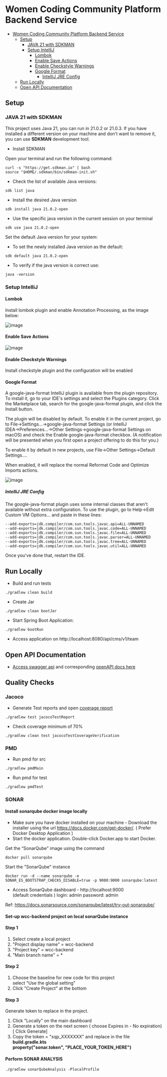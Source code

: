 # Women Coding Community Platform Backend Service

<!-- TOC -->

* [Women Coding Community Platform Backend Service](#women-coding-community-platform-backend-service)
    * [Setup](#setup)
        * [JAVA 21 with SDKMAN](#java-21-with-sdkman)
        * [Setup IntelliJ](#setup-intellij)
            * [Lombok](#lombok)
            * [Enable Save Actions](#enable-save-actions)
            * [Enable Checkstyle Warnings](#enable-checkstyle-warnings)
            * [Google Format](#google-format)
                * [IntelliJ JRE Config](#intellij-jre-config)
    * [Run Locally](#run-locally)
    * [Open API Documentation](#open-api-documentation)

<!-- TOC -->

## Setup

### JAVA 21 with SDKMAN

This project uses Java 21, you can run in 21.0.2 or 21.0.3. If you have installed a different
version on your machine and don't want to remove it, you can use **SDKMAN** development tool.

* Install SDKMAN

Open your terminal and run the following command:

```shell
curl -s "https://get.sdkman.io" | bash
source "$HOME/.sdkman/bin/sdkman-init.sh"
```

* Check the list of available Java versions:

```shell
sdk list java
```

* Install the desired Java version

```shell
sdk install java 21.0.2-open 
```

* Use the specific java version in the current session on your terminal

```shell
sdk use java 21.0.2-open
```

Set the default Java version for your system:

* To set the newly installed Java version as the default:

```shell
sdk default java 21.0.2-open
```

* To verify if the java version is correct use:

```shell
java -version
```

### Setup IntelliJ

#### Lombok

Install lombok plugin and enable Annotation Processing, as the image below:

![image](docs/images/annotation-procession.png)

#### Enable Save Actions

![image](docs/images/save-actions.png)

#### Enable Checkstyle Warnings

Install checkstyle plugin and the configuration will be enabled

#### Google Format

A google-java-format IntelliJ plugin is available from the plugin repository. To install it, go to
your IDE's settings and select the Plugins category. Click the Marketplace tab, search for the
google-java-format plugin, and click the Install button.

The plugin will be disabled by default. To enable it in the current project, go to
File→Settings...→google-java-format Settings (or IntelliJ IDEA→Preferences...→Other
Settings→google-java-format Settings on macOS) and check the Enable google-java-format checkbox. (A
notification will be presented when you first open a project offering to do this for you.)

To enable it by default in new projects, use File→Other Settings→Default Settings....

When enabled, it will replace the normal Reformat Code and Optimize Imports actions.

![image](docs/images/google-format.png)

##### IntelliJ JRE Config

The google-java-format plugin uses some internal classes that aren't available without extra
configuration. To use the plugin, go to Help→Edit Custom VM Options... and paste in these lines:

```
--add-exports=jdk.compiler/com.sun.tools.javac.api=ALL-UNNAMED
--add-exports=jdk.compiler/com.sun.tools.javac.code=ALL-UNNAMED
--add-exports=jdk.compiler/com.sun.tools.javac.file=ALL-UNNAMED
--add-exports=jdk.compiler/com.sun.tools.javac.parser=ALL-UNNAMED
--add-exports=jdk.compiler/com.sun.tools.javac.tree=ALL-UNNAMED
--add-exports=jdk.compiler/com.sun.tools.javac.util=ALL-UNNAMED
```

Once you've done that, restart the IDE.

## Run Locally

* Build and run tests

```shell
./gradlew clean build
```

* Create Jar

```shell
./gradlew clean bootJar
```

* Start Spring Boot Application:

```shell
./gradlew bootRun
```

* Access application on http://localhost:8080/api/cms/v1/team

## Open API Documentation

* [Access swagger api](http://localhost:8080/swagger-ui/index.html) and
  corresponding [openAPI docs here](http://localhost:8080/api-docs)
    
## Quality Checks

### Jacoco

* Generate Test reports and open [coverage report](build/reports/jacoco/test/html/index.html) 
```shell
./gradlew test jacocoTestReport
```

* Check coverage minimum of 70%
```shell
./gradlew clean test jacocoTestCoverageVerification
```


### PMD

* Run pmd for src
```shell
./gradlew pmdMain
```

* Run pmd for test
```shell
./gradlew pmdTest
```

### SONAR

#### Install sonarqube docker image locally
  - Make sure you have docker installed on your machine - 
    Download the installer using the url https://docs.docker.com/get-docker/. ( Prefer Docker Desktop Application )
  - Start the docker application. Double-click Docker.app to start Docker.

Get the “SonarQube” image using the command
```shell
docker pull sonarqube
```
Start the "SonarQube" instance
```shell
docker run -d --name sonarqube -e SONAR_ES_BOOTSTRAP_CHECKS_DISABLE=true -p 9000:9000 sonarqube:latest
```

* Access SonarQube dashboard - http://localhost:9000</br>
  (default credentials )
login: admin
password: admin

Ref: https://docs.sonarsource.com/sonarqube/latest/try-out-sonarqube/

#### Set-up wcc-backend project on local sonarQube instance 
#### Step 1
1. Select create a local project
2. "Project display name" = wcc-backend
3. "Project key" = wcc-backend
4. "Main branch name" = *
#### Step 2
1. Choose the baseline for new code for this project</br>
select "Use the global setting"
2. Click "Create Project" at the bottom

#### Step 3
Generate token to replace in the project.
1. Click "Locally" on the main dashboard
2. Generate a token on the next screen ( choose Expires in - No expiration) [ Click Generate]
3. Copy the token = "sqp_XXXXXXX" and replace in the file <b> build.gradle.kts </b><br>
   <b>property("sonar.token", "PLACE_YOUR_TOKEN_HERE")</b>

#### Perform SONAR ANALYSIS
```shell
./gradlew sonarQubeAnalysis -PlocalProfile
```